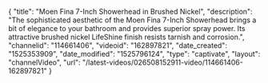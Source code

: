 {
    "title": "Moen Fina 7-Inch Showerhead in Brushed Nickel",
    "description": "The sophisticated aesthetic of the Moen Fina 7-Inch Showerhead brings a bit of elegance to your bathroom and provides superior spray power. Its attractive brushed nickel LifeShine finish resists tarnish and corrosion.",
    "channelid": "114661406",
    "videoid": "162897821",
    "date_created": "1525353909",
    "date_modified": "1525796124",
    "type": "captivate",
    "layout": "channelVideo",
    "url": "\/latest-videos\/026508152911-video\/114661406-162897821"
}